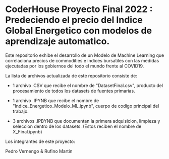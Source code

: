 # CoderHouse Proyecto Final 2022 : Predeciendo el precio del Indice Global Energetico con modelos de aprendizaje automatico. 

Este repositorio exhibe el desarrollo  de un Modelo de Machine Learning que correlaciona precios de commodities e indices bursatiles con las medidas ejecutadas por los gobiernos del todo el mundo frente al COVID19. 

La lista de archivos actualizada de este repositorio consiste de:


- 1 archivo .CSV que recibe el nombre de "DatasetFinal.csv", producto del procesamiento de todos los datasets de fuentes primarias. 

- 1 archivo .IPYNB que recibe el nombre de "Indice_Energetico_Modelo_ML.ipynb", cuerpo de codigo principal del trabajo. 

- 3 archivos .IPBYNB que documentan la primera adquisicion, limpieza y seleccion dentro de los datasets. 
(Estos reciben el nombre de X_Final.ipynb)


Los integrantes de este proyecto: 

Pedro Vernengo & Rufino Martin

